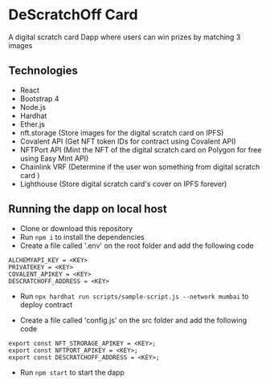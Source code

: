 # DeScratchOff Card
A digital scratch card Dapp where users can win prizes by matching 3 images

## Technologies
- React
- Bootstrap 4
- Node.js
- Hardhat
- Ether.js
- nft.storage (Store images for the digital scratch card on IPFS)
- Covalent API (Get NFT token IDs for contract using Covalent API)
- NFTPort API (Mint the NFT of the digital scratch card on Polygon for free using Easy Mint API)
- Chainlink VRF (Determine if the user won something from digital scratch card )
- Lighthouse (Store digital scratch card's cover on IPFS forever)

## Running the dapp on local host
- Clone or download this repository
- Run `npm i` to install the dependencies
- Create a file called '.env' on the root folder and add the following code
```
ALCHEMYAPI_KEY = <KEY>
PRIVATEKEY = <KEY>
COVALENT_APIKEY = <KEY>
DESCRATCHOFF_ADDRESS = <KEY>
```
- Run `npx hardhat run scripts/sample-script.js --network mumbai` to deploy contract

- Create a file called 'config.js' on the src folder and add the following code
```
export const NFT_STRORAGE_APIKEY = <KEY>;
export const NFTPORT_APIKEY = <KEY>;
export const DESCRATCHOFF_ADDRESS = <KEY>;
```
- Run `npm start` to start the dapp